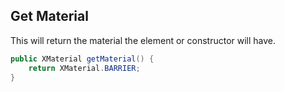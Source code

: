 ## Get Material
This will return the material the element or constructor will have.
```java
public XMaterial getMaterial() {
	return XMaterial.BARRIER;
}
```
